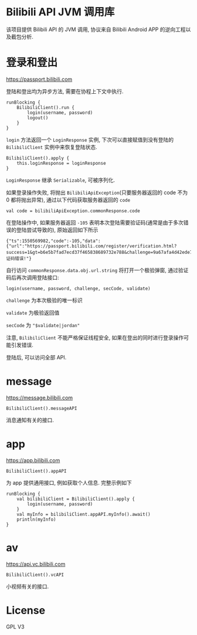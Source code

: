 # Bilibili API JVM 调用库
该项目提供 Bilibili API 的 JVM 调用, 协议来自 Bilibili Android APP 的逆向工程以及截包分析.

# 登录和登出
https://passport.bilibili.com

登陆和登出均为异步方法, 需要在协程上下文中执行.

    runBlocking {
        BilibiliClient().run {
            login(username, password)
            logout()
        }
    }

`login` 方法返回一个 `LoginResponse` 实例, 下次可以直接赋值到没有登陆的 `BilibiliClient` 实例中来恢复登陆状态.

    BilibiliClient().apply {
        this.loginResponse = loginResponse
    }

`LoginResponse` 继承 `Serializable`, 可被序列化.

如果登录操作失败, 将抛出 `BilibiliApiException`(只要服务器返回的 code 不为 0 都将抛出异常), 通过以下代码获取服务器返回的 `code`

    val code = bilibiliApiException.commonResponse.code

在登陆操作中, 如果服务器返回 `-105` 表明本次登陆需要验证码(通常是由于多次错误的登陆尝试导致的), 原始返回如下所示

    {"ts":1550569982,"code":-105,"data":{"url":"https://passport.bilibili.com/register/verification.html?success=1&gt=b6e5b7fad7ecd37f465838689732e788&challenge=9a67afa4d42ede71a93aeaaa54a4b6fe&ct=1&hash=105af2e7cc6ea829c4a95205f2371dc5"},"message":"验证码错误!"}

自行访问 `commonResponse.data.obj.url.string` 将打开一个极验弹窗, 通过验证码后再次调用登陆接口:

    login(username, password, challenge, secCode, validate)

`challenge` 为本次极验的唯一标识

`validate` 为极验返回值

`secCode` 为 `"$validate|jordan"`

注意, `BilibiliClient` 不能严格保证线程安全, 如果在登出的同时进行登录操作可能引发错误.

登陆后, 可以访问全部 API.

# message
https://message.bilibili.com

    BilibiliClient().messageAPI

消息通知有关的接口.

# app
https://app.bilibili.com

    BilibiliClient().appAPI

为 app 提供通用接口, 例如获取个人信息. 完整示例如下

    runBlocking {
        val bilibiliClient = BilibiliClient().apply {
            login(username, password)
        }
        val myInfo = bilibiliClient.appAPI.myInfo().await()
        println(myInfo)
    }

# av
https://api.vc.bilibili.com

    BilibiliClient().vcAPI

小视频有关的接口.

# License
GPL V3
